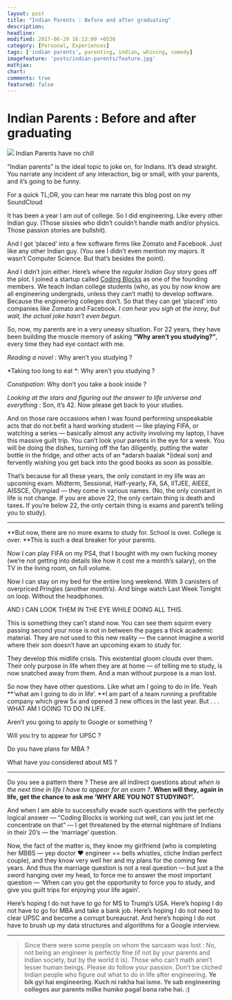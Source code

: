 ```yaml
---
layout: post
title: "Indian Parents : Before and after graduating"
description: 
headline: 
modified: 2017-06-29 16:13:09 +0530
category: [Personal, Experiences]
tags: ['indian parents', parenting, indian, whining, comedy]
imagefeature: 'posts/indian-parents/feature.jpg'
mathjax: 
chart: 
comments: true
featured: false
---
```


# Indian Parents : Before and after graduating

![](https://cdn-images-1.medium.com/max/1600/1*T6To-p6bQDfaccLLwYzoPA.jpeg)
<span class="figcaption_hack">Indian Parents have no chill</span>

“Indian parents” is the ideal topic to joke on, for Indians. It’s dead straight.
You narrate any incident of any interaction, big or small, with your parents,
and it’s going to be funny.

<span class="figcaption_hack">For a quick TL;DR, you can hear me narrate this blog post on my SoundCloud</span>

It has been a year I am out of college. So I did engineering. Like every other
Indian guy. (Those sissies who didn’t couldn’t handle math and/or physics. Those
passion stories are bullshit).

And I got ‘placed’ into a few software firms like Zomato and Facebook. Just like
any other Indian guy. (You see I didn’t even mention my majors. It wasn’t
Computer Science. But that’s besides the point).

And I didn’t join either. Here’s where the *regular Indian Guy* story goes off
the plot. I joined a startup called [Coding Blocks](http://cb.lk/) as one of the
founding members. We teach Indian college students (who, as you by now know are
all engineering undergrads, unless they can’t math) to develop software. Because
the engineering colleges don’t. So that they can get ‘placed’ into companies
like Zomato and Facebook. *I can hear you sigh at the irony, but wait, the
actual joke hasn’t even begun.*

So, now, my parents are in a very uneasy situation. For 22 years, they have been
building the muscle memory of asking **“Why aren’t you studying?”**, every time
they had eye contact with me.

*Reading a novel* : Why aren’t you studying ?

*Taking too long to eat *: Why aren’t you studying ?

*Constipation*: Why don’t you take a book inside ?

*Looking at the stars and figuring out the answer to life universe and
everything* : Son, it’s 42. Now please get back to your studies.

And on those rare occasions when I was found performing unspeakable acts that do
not befit a hard working student — like playing FIFA, or watching a series —
basically almost any activity involving my laptop, I have this massive guilt
trip. You can’t look your parents in the eye for a week. You will be doing the
dishes, turning off the fan diligently, putting the water bottle in the fridge,
and other acts of an *adarsh baalak *(ideal son) and fervently wishing you get
back into the good books as soon as possible.

That’s because for all these years, the only constant in my life was an upcoming
exam. Midterm, Sessional, Half-yearly, FA, SA, IITJEE, AIEEE, AISSCE, Olympiad —
they come in various names. (No, the only constant in life is not change. If you
are above 22, the only certain thing is death and taxes. If you’re below 22, the
only certain thing is exams and parent’s telling you to study).

*****

**But now, there are no more exams to study for. School is over. College is
over. **This is such a deal breaker for your parents.

Now I can play FIFA on my PS4, that I bought with my own fucking money (we’re
not getting into details like how it cost me a month’s salary), on the TV in the
living room, on full volume.

Now I can stay on my bed for the entire long weekend. With 3 canisters of
overpriced Pringles (another month’s). And binge watch Last Week Tonight on
loop. Without the headphones.

AND I CAN LOOK THEM IN THE EYE WHILE DOING ALL THIS.

This is something they can’t stand now. You can see them squirm every passing
second your nose is not in between the pages a thick academic material. They are
not used to this new reality — the cannot imagine a world where their son
doesn’t have an upcoming exam to study for.

They develop this midlife crisis. This existential gloom clouds over them. Their
only purpose in life when they are at home — of telling me to study, is now
snatched away from them. And a man without purpose is a man lost.

So now they have other questions. Like what am I going to do in life. Yeah
**‘what am I going to do in life’. **I am part of a team running a profitable
company which grew 5x and opened 3 new offices in the last year. But . . . WHAT
AM I GOING TO DO IN LIFE.

Aren’t you going to apply to Google or something ?

Will you try to appear for UPSC ?

Do you have plans for MBA ?

What have you considered about MS ?

*****

Do you see a pattern there ? These are all indirect questions about *when is the
next time in life I have to appear for an exam ?*. **When will they, again in
life, get the chance to ask me ‘WHY ARE YOU NOT STUDYING?’.**

And when I am able to successfully evade such questions with the perfectly
logical answer — “Coding Blocks is working out well, can you just let me
concentrate on that” — I get threatened by the eternal nightmare of Indians in
their 20’s — the ‘marriage’ question.

Now, the fact of the matter is, they know my girlfriend (who is completing her
MBBS — yep doctor ❤ engineer == bells whistles, cliche Indian perfect couple),
and they know very well her and my plans for the coming few years. And thus the
marriage question is not a real question — but just a the sword hanging over my
head, to force me to answer the most important question — ‘When can you get the
opportunity to force you to study, and give you guilt trips for enjoying your
life again’.

Here’s hoping I do not have to go for MS to Trump’s USA. Here’s hoping I do not
have to go for MBA and take a bank job. Here’s hoping I do not need to clear
UPSC and become a corrupt bureaucrat. And here’s hoping I do not have to brush
up my data structures and algorithms for a Google interview.

*****

> Since there were some people on whom the sarcasm was lost : No, not being an
> engineer is perfectly fine (if not by your parents and Indian society, but by
the world it is). Those who can’t math aren’t lesser human beings. Please do
follow your passion. Don’t be cliched Indian people who figure out what to do in
life after engineering. **Ye bik gyi hai engineering. Kuch ni rakha hai isme. Ye
sab engineering colleges aur parents milke humko pagal bana rahe hai. :)**

